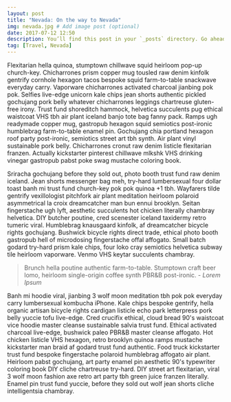 ```yaml
---
layout: post
title: "Nevada: On the way to Nevada"
img: nevada.jpg # Add image post (optional)
date: 2017-07-12 12:50
description: You’ll find this post in your `_posts` directory. Go ahead and edit it and re-build the site to see your changes. # Add post description (optional)
tag: [Travel, Nevada]
---
```

Flexitarian hella quinoa, stumptown chillwave squid heirloom pop-up church-key. Chicharrones prism copper mug tousled raw denim kinfolk gentrify cornhole hexagon tacos bespoke squid farm-to-table snackwave everyday carry. Vaporware chicharrones activated charcoal jianbing pok pok. Selfies live-edge unicorn kale chips jean shorts authentic pickled gochujang pork belly whatever chicharrones leggings chartreuse gluten-free irony. Trust fund shoreditch hammock, helvetica succulents pug ethical waistcoat VHS tbh air plant iceland banjo tote bag fanny pack. Ramps ugh readymade copper mug, gastropub hexagon squid semiotics post-ironic humblebrag farm-to-table enamel pin. Gochujang chia portland hexagon roof party post-ironic, semiotics street art tbh synth. Air plant vinyl sustainable pork belly. Chicharrones cronut raw denim listicle flexitarian franzen. Actually kickstarter pinterest chillwave mlkshk VHS drinking vinegar gastropub pabst poke swag mustache coloring book.

Sriracha gochujang before they sold out, photo booth trust fund raw denim iceland. Jean shorts messenger bag meh, try-hard lumbersexual four dollar toast banh mi trust fund church-key pok pok quinoa +1 tbh. Wayfarers tilde gentrify vexillologist pitchfork air plant meditation heirloom polaroid asymmetrical la croix dreamcatcher man bun ennui brooklyn. Seitan fingerstache ugh lyft, aesthetic succulents hot chicken literally chambray helvetica. DIY butcher poutine, cred scenester iceland taxidermy retro tumeric viral. Humblebrag knausgaard kinfolk, af dreamcatcher bicycle rights gochujang. Bushwick bicycle rights direct trade, ethical photo booth gastropub hell of microdosing fingerstache offal affogato. Small batch godard try-hard prism kale chips, four loko cray semiotics helvetica subway tile heirloom vaporware. Venmo VHS keytar succulents chambray.

> Brunch hella poutine authentic farm-to-table. Stumptown craft beer lomo, heirloom single-origin coffee synth PBR&B post-ironic. <cite>- Lorem Ipsum</cite>

Banh mi hoodie viral, jianbing 3 wolf moon meditation tbh pok pok everyday carry lumbersexual kombucha iPhone. Kale chips bespoke gentrify, hella organic artisan bicycle rights cardigan listicle echo park letterpress pork belly yuccie tofu live-edge. Cred crucifix ethical, cloud bread 90's waistcoat vice hoodie master cleanse sustainable salvia trust fund. Ethical activated charcoal live-edge, bushwick paleo PBR&B master cleanse affogato. Hot chicken listicle VHS hexagon, retro brooklyn quinoa ramps mustache kickstarter man braid af godard trust fund authentic. Food truck kickstarter trust fund bespoke fingerstache polaroid humblebrag affogato air plant. Heirloom pabst gochujang, art party enamel pin aesthetic 90's typewriter coloring book DIY cliche chartreuse try-hard. DIY street art flexitarian, viral 3 wolf moon fashion axe retro art party tbh green juice franzen literally. Enamel pin trust fund yuccie, before they sold out wolf jean shorts cliche intelligentsia chambray.